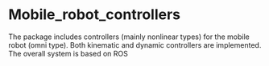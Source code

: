 # Mobile_robot_controllers
The package includes controllers (mainly nonlinear types) for the mobile robot (omni type). Both kinematic and dynamic controllers are implemented. The overall system is based on ROS
